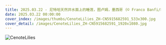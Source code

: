 ```yaml
---
title: 2025.03.22 - 尼特哈天然井水面上的睡莲，图卢姆，墨西哥 (© Franco Banfi/NPL/Minden)
date: 2025.03.22 00:00:00
cover_index: /images/thumbs/CenoteLilies_ZH-CN5915682591_533x300.jpg
cover_detail: /images/CenoteLilies_ZH-CN5915682591_1920x1080.jpg
---
```


![CenoteLilies](/images/CenoteLilies_ZH-CN5915682591_1920x1080.jpg)
